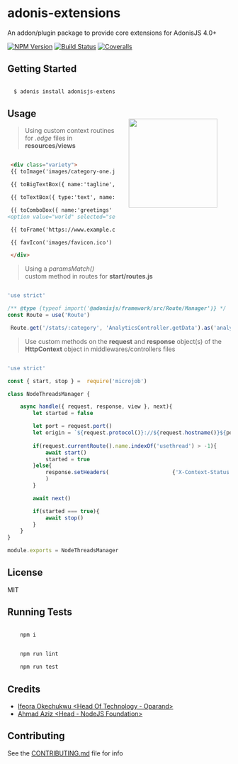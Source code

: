 # adonis-extensions
An addon/plugin package to provide core extensions for AdonisJS 4.0+

[![NPM Version][npm-image]][npm-url]
[![Build Status][travis-image]][travis-url]
[![Coveralls][coveralls-image]][coveralls-url]

<img src="http://res.cloudinary.com/adonisjs/image/upload/q_100/v1497112678/adonis-purple_pzkmzt.svg" width="200px" align="right" hspace="30px" vspace="140px">

## Getting Started

```bash

  $ adonis install adonisjs-extensions

```

## Usage

>Using custom context routines for _.edge_ files in **resources/views**

```html

 <div class="variety">
 {{ toImage('images/category-one.jpg', { alt: 'ahoy everyone' }) }} <!-- <img src="http:127.0.0.1:3333/public/images/category-one.jpg" alt="ahoy everyone"> -->

 {{ toBigTextBox({ name:'tagline', className:'form-box' }, 'Just Say Hi!') }} <!-- <textarea class="form-box" name="tagline">Just Say Hi!</textarea> -->

 {{ toTextBox({ type:'text', name:'description', placeholder:'Enter Text...', className:'border form-input' }, 'Always opened') }} <!-- <input class="border form-input" name="description" type="text" placeholder="Enter Text..." value="Always opened"> -->

 {{ toComboBox({ name:'greetings' }, [{text:'Hello',value:'hello'}, {text:'World',value:'world',selected:true}]) }} <!-- <select name="greeting"><option value="hello">Hello</option>
<option value="world" selected="selected">World</option></select> -->

 {{ toFrame('https://www.example.com', { scrolling:'no' }) }}  <!-- <iframe src="https://www.example.com" scrolling="no"></iframe> -->

 {{ favIcon('images/favicon.ico') }} <!-- <link rel="shortcut icon" href="http://127.0.0.1:3333/public/images.favicon.ico" type="image/x-icon">  -->

 </div>

```

>Using a _paramsMatch()_ custom method in routes for **start/routes.js**

```js

'use strict'

/** @type {typeof import('@adonisjs/framework/src/Route/Manager')} */
const Route = use('Route')

 Route.get('/stats/:category', 'AnalyticsController.getData').as('analytics.stats').paramsMatch({category:/^([a-f0-9]{19})$/})

```

>Use custom methods on the **request** and **response** object(s) of the **HttpContext** object in middlewares/controllers files

```js

'use strict'

const { start, stop } =  require('microjob')

class NodeThreadsManager {

    async handle({ request, response, view }, next){
	    let started = false

        let port = request.port()
        let origin = `${request.protocol()}://${request.hostname()}${port?':'+port:''}`
        
        if(request.currentRoute().name.indexOf('usethread') > -1){
		    await start()
		    started = true
	    }else{
            response.setHeaders(                    {'X-Context-Status':'1'}
            )
        }

        await next()

	    if(started === true){
		    await stop()
	    }
    }
}

module.exports = NodeThreadsManager

```

## License

MIT

## Running Tests

```bash

    npm i

```

```bash

    npm run lint
    
    npm run test

```

## Credits

- [Ifeora Okechukwu <Head Of Technology - Oparand>](https://twitter.com/isocroft)
- [Ahmad Aziz <Head - NodeJS Foundation>](https://instagram.com/dev_amaz)
    
## Contributing

See the [CONTRIBUTING.md](https://github.com/stitchng/adonis-extensions/blob/master/CONTRIBUTING.md) file for info

[npm-image]: https://img.shields.io/npm/v/adonisjs-extensions.svg?style=flat-square
[npm-url]: https://npmjs.org/package/adonisjs-extensions

[travis-image]: https://img.shields.io/travis/stitchng/adonis-extensions/master.svg?style=flat-square
[travis-url]: https://travis-ci.org/stitchng/adonis-extensions

[coveralls-image]: https://img.shields.io/coveralls/stitchng/adonis-extensions/develop.svg?style=flat-square

[coveralls-url]: https://coveralls.io/github/stitchng/adonis-extensions
